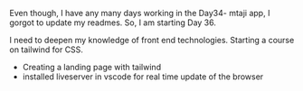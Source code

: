 Even though, I have any many days working in the Day34- mtaji app, I gorgot to update my readmes. So, I am starting Day 36.

I need to deepen my knowledge of front end technologies. Starting a course on tailwind for CSS.

- Creating a landing page with tailwind
- installed liveserver in vscode for real time update of the browser
